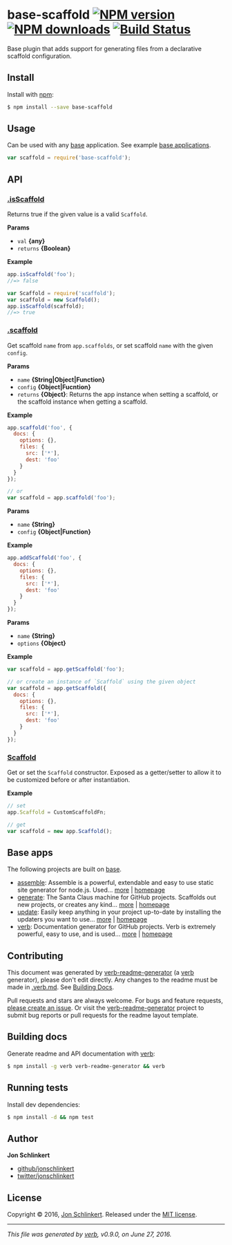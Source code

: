 # base-scaffold [![NPM version](https://img.shields.io/npm/v/base-scaffold.svg?style=flat)](https://www.npmjs.com/package/base-scaffold) [![NPM downloads](https://img.shields.io/npm/dm/base-scaffold.svg?style=flat)](https://npmjs.org/package/base-scaffold) [![Build Status](https://img.shields.io/travis/node-base/base-scaffold.svg?style=flat)](https://travis-ci.org/node-base/base-scaffold)

Base plugin that adds support for generating files from a declarative scaffold configuration.

## Install

Install with [npm](https://www.npmjs.com/):

```sh
$ npm install --save base-scaffold
```

## Usage

Can be used with any [base](https://github.com/node-base/base) application. See example [base applications](#base-apps).

```js
var scaffold = require('base-scaffold');
```

## API

### [.isScaffold](index.js#L50)

Returns true if the given value is a valid `Scaffold`.

**Params**

* `val` **{any}**
* `returns` **{Boolean}**

**Example**

```js
app.isScaffold('foo');
//=> false

var Scaffold = require('scaffold');
var scaffold = new Scaffold();
app.isScaffold(scaffold);
//=> true
```

### [.scaffold](index.js#L77)

Get scaffold `name` from `app.scaffolds`, or set scaffold `name` with the given `config`.

**Params**

* `name` **{String|Object|Function}**
* `config` **{Object|Fucntion}**
* `returns` **{Object}**: Returns the app instance when setting a scaffold, or the scaffold instance when getting a scaffold.

**Example**

```js
app.scaffold('foo', {
  docs: {
    options: {},
    files: {
      src: ['*'],
      dest: 'foo'
    }
  }
});

// or
var scaffold = app.scaffold('foo');
```

**Params**

* `name` **{String}**
* `config` **{Object|Function}**

**Example**

```js
app.addScaffold('foo', {
  docs: {
    options: {},
    files: {
      src: ['*'],
      dest: 'foo'
    }
  }
});
```

**Params**

* `name` **{String}**
* `options` **{Object}**

**Example**

```js
var scaffold = app.getScaffold('foo');

// or create an instance of `Scaffold` using the given object
var scaffold = app.getScaffold({
  docs: {
    options: {},
    files: {
      src: ['*'],
      dest: 'foo'
    }
  }
});
```

### [Scaffold](index.js#L226)

Get or set the `Scaffold` constructor. Exposed as a getter/setter to allow it to be customized before or after instantiation.

**Example**

```js
// set
app.Scaffold = CustomScaffoldFn;

// get
var scaffold = new app.Scaffold();
```

## Base apps

The following projects are built on [base](https://github.com/node-base/base).

* [assemble](https://www.npmjs.com/package/assemble): Assemble is a powerful, extendable and easy to use static site generator for node.js. Used… [more](https://github.com/assemble/assemble) | [homepage](https://github.com/assemble/assemble "Assemble is a powerful, extendable and easy to use static site generator for node.js. Used by thousands of projects for much more than building websites, Assemble is also used for creating themes, scaffolds, boilerplates, e-books, UI components, API docum")
* [generate](https://www.npmjs.com/package/generate): The Santa Claus machine for GitHub projects. Scaffolds out new projects, or creates any kind… [more](https://github.com/generate/generate) | [homepage](https://github.com/generate/generate "The Santa Claus machine for GitHub projects. Scaffolds out new projects, or creates any kind of required file or document from any given templates or source materials.")
* [update](https://www.npmjs.com/package/update): Easily keep anything in your project up-to-date by installing the updaters you want to use… [more](https://github.com/update/update) | [homepage](https://github.com/update/update "Easily keep anything in your project up-to-date by installing the updaters you want to use and running `update` in the command line! Update the copyright date, licence type, ensure that a project uses your latest eslint or jshint configuration, remove dep")
* [verb](https://www.npmjs.com/package/verb): Documentation generator for GitHub projects. Verb is extremely powerful, easy to use, and is used… [more](https://github.com/verbose/verb) | [homepage](https://github.com/verbose/verb "Documentation generator for GitHub projects. Verb is extremely powerful, easy to use, and is used on hundreds of projects of all sizes to generate everything from API docs to readmes.")

## Contributing

This document was generated by [verb-readme-generator](https://github.com/verbose/verb-readme-generator) (a [verb](https://github.com/verbose/verb) generator), please don't edit directly. Any changes to the readme must be made in [.verb.md](.verb.md). See [Building Docs](#building-docs).

Pull requests and stars are always welcome. For bugs and feature requests, [please create an issue](../../issues/new). Or visit the [verb-readme-generator](https://github.com/verbose/verb-readme-generator) project to submit bug reports or pull requests for the readme layout template.

## Building docs

Generate readme and API documentation with [verb](https://github.com/verbose/verb):

```sh
$ npm install -g verb verb-readme-generator && verb
```

## Running tests

Install dev dependencies:

```sh
$ npm install -d && npm test
```

## Author

**Jon Schlinkert**

* [github/jonschlinkert](https://github.com/jonschlinkert)
* [twitter/jonschlinkert](http://twitter.com/jonschlinkert)

## License

Copyright © 2016, [Jon Schlinkert](https://github.com/jonschlinkert).
Released under the [MIT license](https://github.com/node-base/base-scaffold/blob/master/LICENSE).

***

_This file was generated by [verb](https://github.com/verbose/verb), v0.9.0, on June 27, 2016._